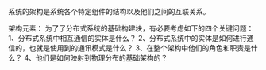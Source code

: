 
系统的架构是系统各个特定组件的结构以及他们之间的互联关系。

架构元素：
为了了分布式系统的基础构建块，有必要考虑如下的四个关键问题：
1、分布式系统中相互通信的实体是什么？
2、分布式系统中的实体是如何进行通信的，也就是使用到的通讯模式是什么？
3、在整个架构中他们的角色和职责是什么？
4、他们是如何映射到物理分布的基础架构的？
